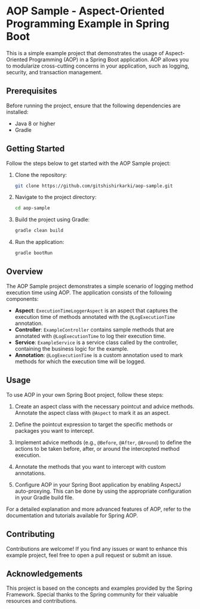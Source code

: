 # AOP Sample - Aspect-Oriented Programming Example in Spring Boot

This is a simple example project that demonstrates the usage of Aspect-Oriented Programming (AOP) in a Spring Boot application. AOP allows you to modularize cross-cutting concerns in your application, such as logging, security, and transaction management.

## Prerequisites

Before running the project, ensure that the following dependencies are installed:

- Java 8 or higher
- Gradle

## Getting Started

Follow the steps below to get started with the AOP Sample project:

1. Clone the repository:

   ```bash
   git clone https://github.com/gitshishirkarki/aop-sample.git
   ```

2. Navigate to the project directory:

   ```bash
   cd aop-sample
   ```

3. Build the project using Gradle:

   ```bash
   gradle clean build
   ```

4. Run the application:

   ```bash
   gradle bootRun
   ```

## Overview

The AOP Sample project demonstrates a simple scenario of logging method execution time using AOP. The application consists of the following components:

- **Aspect**: `ExecutionTimeLoggerAspect` is an aspect that captures the execution time of methods annotated with the `@LogExecutionTime` annotation.
- **Controller**: `ExampleController` contains sample methods that are annotated with `@LogExecutionTime` to log their execution time.
- **Service**: `ExampleService` is a service class called by the controller, containing the business logic for the example.
- **Annotation**: `@LogExecutionTime` is a custom annotation used to mark methods for which the execution time will be logged.

## Usage

To use AOP in your own Spring Boot project, follow these steps:

1. Create an aspect class with the necessary pointcut and advice methods. Annotate the aspect class with `@Aspect` to mark it as an aspect.

2. Define the pointcut expression to target the specific methods or packages you want to intercept.

3. Implement advice methods (e.g., `@Before`, `@After`, `@Around`) to define the actions to be taken before, after, or around the intercepted method execution.

4. Annotate the methods that you want to intercept with custom annotations.

5. Configure AOP in your Spring Boot application by enabling AspectJ auto-proxying. This can be done by using the appropriate configuration in your Gradle build file.

For a detailed explanation and more advanced features of AOP, refer to the documentation and tutorials available for Spring AOP.

## Contributing

Contributions are welcome! If you find any issues or want to enhance this example project, feel free to open a pull request or submit an issue.

## Acknowledgements

This project is based on the concepts and examples provided by the Spring Framework. Special thanks to the Spring community for their valuable resources and contributions.
